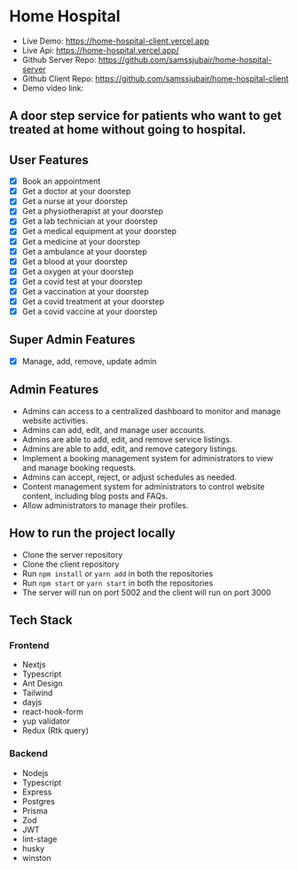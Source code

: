 # Home Hospital

- Live Demo: https://home-hospital-client.vercel.app
- Live Api: https://home-hospital.vercel.app/
- Github Server Repo: https://github.com/samssjubair/home-hospital-server
- Github Client Repo: https://github.com/samssjubair/home-hospital-client
- Demo video link: 

## A door step service for patients who want to get treated at home without going to hospital.

## User Features
- [x] Book an appointment
- [x] Get a doctor at your doorstep
- [x] Get a nurse at your doorstep
- [x] Get a physiotherapist at your doorstep
- [x] Get a lab technician at your doorstep
- [x] Get a medical equipment at your doorstep
- [x] Get a medicine at your doorstep
- [x] Get a ambulance at your doorstep
- [x] Get a blood at your doorstep
- [x] Get a oxygen at your doorstep
- [x] Get a covid test at your doorstep
- [x] Get a vaccination at your doorstep
- [x] Get a covid treatment at your doorstep
- [x] Get a covid vaccine at your doorstep

## Super Admin Features
- [x] Manage, add, remove, update admin

## Admin Features
- Admins can access to a centralized dashboard to monitor and manage website activities.
- Admins can add, edit, and manage user accounts.
- Admins are able to add, edit, and remove service listings.
- Admins are able to add, edit, and remove category listings.
- Implement a booking management system for administrators to view and manage booking requests.
- Admins can accept, reject, or adjust schedules as needed.
- Content management system for administrators to control website content, including blog posts and FAQs.
- Allow administrators to manage their profiles.


## How to run the project locally
- Clone the server repository
- Clone the client repository
- Run `npm install` or `yarn add` in both the repositories
- Run `npm start` or `yarn start` in both the repositories
- The server will run on port 5002 and the client will run on port 3000

## Tech Stack

### Frontend
- Nextjs
- Typescript
- Ant Design
- Tailwind
- dayjs
- react-hook-form
- yup validator
- Redux (Rtk query)

### Backend
- Nodejs
- Typescript
- Express
- Postgres
- Prisma
- Zod
- JWT
- lint-stage
- husky
- winston